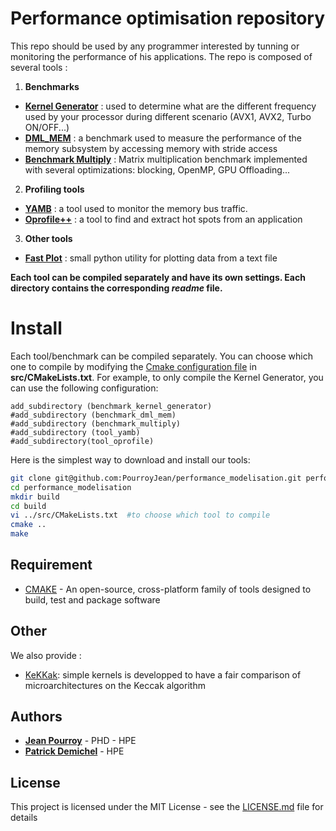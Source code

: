 # Performance optimisation repository
This repo should be used by any programmer interested by tunning or monitoring the performance of his applications.
The repo is composed of several tools :

1. **Benchmarks**
* [**Kernel Generator**](/src/benchmark_kernel_generator) : used to determine what are the different frequency used by your processor during different scenario (AVX1, AVX2, Turbo ON/OFF...)
* [**DML_MEM**](/src/benchmark_dml_mem) : a benchmark used to measure the performance of the memory subsystem by accessing memory with stride access
* [**Benchmark Multiply**](/src/benchmark_multiply) : Matrix multiplication benchmark implemented with several optimizations: blocking, OpenMP, GPU Offloading...


2. **Profiling tools**  
* [**YAMB**](/src/tool_yamb) : a tool used to monitor the memory bus traffic.
* [**Oprofile++**](/src/tool_oprofile) : a tool to find and extract hot spots from an application

3. **Other tools**
* [**Fast Plot**](/script/fastplot) :  small python utility for plotting data from a text file

**Each tool can be compiled separately and have its own settings. Each directory contains the corresponding *readme* file.**


# Install

Each tool/benchmark can be compiled separately. You can choose which one to compile by modifying the [Cmake configuration file](src/CMakeLists.txt) in **src/CMakeLists.txt**. For example, to only compile the Kernel Generator, you can use the following configuration:
```
add_subdirectory (benchmark_kernel_generator)
#add_subdirectory (benchmark_dml_mem)
#add_subdirectory (benchmark_multiply)
#add_subdirectory (tool_yamb)
#add_subdirectory(tool_oprofile)
```

Here is the simplest way to download and install our tools:
```bash
git clone git@github.com:PourroyJean/performance_modelisation.git performance_modelisation
cd performance_modelisation
mkdir build
cd build
vi ../src/CMakeLists.txt  #to choose which tool to compile 
cmake ..
make
```


## Requirement

* [CMAKE](https://cmake.org/) - An open-source, cross-platform family of tools designed to build, test and package software


## Other

We also provide :
* [KeKKak](src/benchmark_keccak): simple kernels is developped to have a fair comparison of microarchitectures on the Keccak algorithm 


## Authors

* **[Jean Pourroy](https://www.linkedin.com/in/pourroyjean/)** - PHD - HPE
* **[Patrick Demichel]()** - HPE

## License

This project is licensed under the MIT License - see the [LICENSE.md](LICENSE.md) file for details
